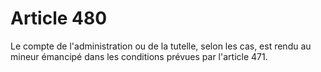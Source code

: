# Article 480

Le compte de l'administration ou de la tutelle, selon les cas, est rendu au mineur émancipé dans les conditions prévues par l'article 471.
